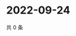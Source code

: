 # 2022-09-24

共 0 条

<!-- BEGIN WEIBO -->
<!-- 最后更新时间 Sat Sep 24 2022 12:14:42 GMT+0800 (China Standard Time) -->

<!-- END WEIBO -->
